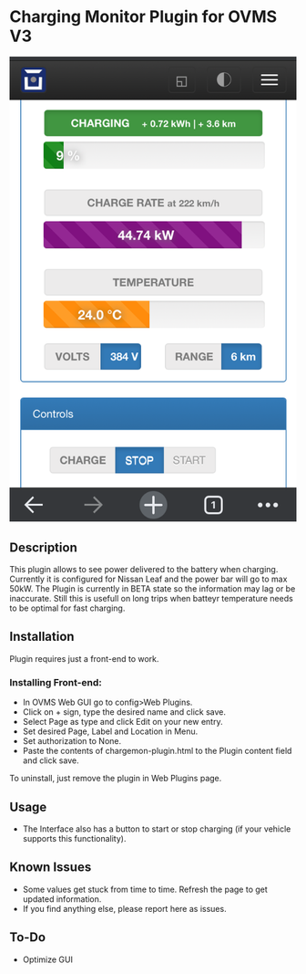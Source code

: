 # Charging Monitor Plugin for OVMS V3

![Mobile View](readme_images/mobile_img.png)


## Description
This plugin allows to see power delivered to the battery when charging. Currently it is configured for Nissan Leaf and the power bar will go to max 50kW.
The Plugin is currently in BETA state so the information may lag or be inaccurate. Still this is usefull on long trips when batteyr temperature needs to be optimal for fast charging.

## Installation

Plugin requires just a front-end to work.

### Installing Front-end:
- In OVMS Web GUI go to config>Web Plugins.
- Click on + sign, type the desired name and click save.
- Select Page as type and click Edit on your new entry.
- Set desired Page, Label and Location in Menu.
- Set authorization to None.
- Paste the contents of chargemon-plugin.html to the Plugin content field and click save.

To uninstall, just remove the plugin in Web Plugins page.

## Usage 
- The Interface also has a button to start or stop charging (if your vehicle supports this functionality).

## Known Issues
- Some values get stuck from time to time. Refresh the page to get updated information.
- If you find anything else, please report here as issues.

## To-Do
- Optimize GUI
